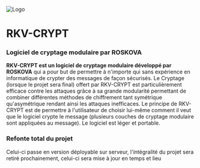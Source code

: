 ![Logo](https://raw.githubusercontent.com/Roskova/RKVCRYPT/a37b6a0e6c9e839298c3634781254fae91c19caf/logo.png)
# RKV-CRYPT
### Logiciel de cryptage modulaire par ROSKOVA
**RKV-CRYPT est un logiciel de cryptage modulaire développé par ROSKOVA** qui a pour but de permettre à n'importe qui sans expérience en informatique de crypter des messages de façon sécurisés. Le Cryptage (lorsque le projet sera final) offert par RKV-CRYPT est particulièrement efficace contre les attaques grâce à sa grande modularité permettant de combiner différentes méthodes de chiffrement tant symétrique qu'asymétrique rendant ainsi les attaques inefficaces. Le principe de RKV-CRYPT est de permettre à l'utilisateur de choisir lui-même comment il veut que le logiciel crypte le message (plusieurs couches de cryptage modulaire sont appliquées au message). Le logiciel est léger et portable.

### Refonte total du projet
Celui-ci passe en version déployable sur serveur, l'intégralité du projet sera retiré prochainement, celui-ci sera mise à jour en temps et lieu
